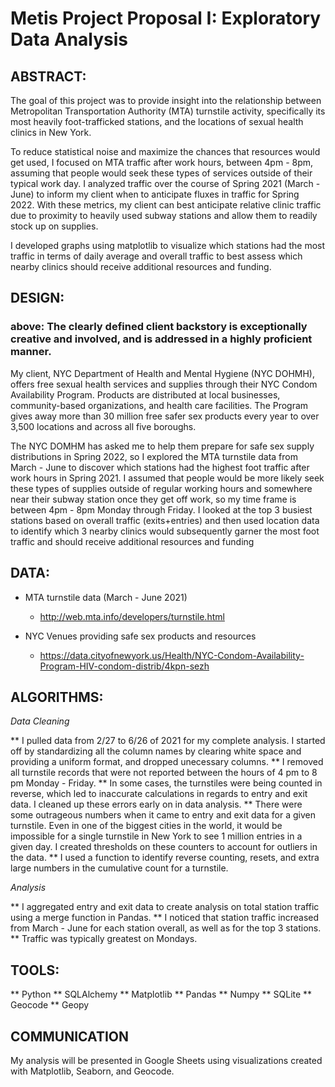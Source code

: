 # Metis Project Proposal I: Exploratory Data Analysis

## ABSTRACT:

The goal of this project was to provide insight into the relationship between Metropolitan Transportation Authority (MTA) turnstile activity, specifically its most heavily foot-trafficked stations, and the locations of sexual health clinics in New York. 

To reduce statistical noise and maximize the chances that resources would get used, I focused on MTA traffic after work hours, between 4pm - 8pm, assuming that people would seek these types of services outside of their typical work day. I analyzed traffic over the course of Spring 2021 (March - June) to inform my client when to anticipate fluxes in traffic for Spring 2022. With these metrics, my client can best anticipate relative clinic traffic due to proximity to heavily used subway stations and allow them to readily stock up on supplies.

I developed graphs using matplotlib to visualize which stations had the most traffic in terms of daily average and overall traffic to best assess which nearby clinics should receive additional resources and funding. 


## DESIGN:

### above: The clearly defined client backstory is exceptionally creative and involved, and is addressed in a highly proficient manner.

My client, NYC Department of Health and Mental Hygiene (NYC DOHMH), offers free sexual health services and supplies through their NYC Condom Availability Program. Products are distributed at local businesses, community-based organizations, and health care facilities. The Program gives away more than 30 million free safer sex products every year to over 3,500 locations and across all five boroughs. 

The NYC DOMHM has asked me to help them prepare for safe sex supply distributions in Spring 2022, so I explored the MTA turnstile data from March - June to discover which stations had the highest foot traffic after work hours in Spring 2021. I assumed that people would be more likely seek these types of supplies outside of regular working hours and somewhere near their subway station once they get off work, so my time frame is between 4pm - 8pm Monday through Friday. I looked at the top 3 busiest stations based on overall traffic (exits+entries) and then used location data to identify which 3 nearby clinics would subsequently garner the most foot traffic and should receive additional resources and funding 

## DATA:

* MTA turnstile data  (March - June 2021)

    * http://web.mta.info/developers/turnstile.html 


* NYC Venues providing safe sex products and resources

    * https://data.cityofnewyork.us/Health/NYC-Condom-Availability-Program-HIV-condom-distrib/4kpn-sezh

## ALGORITHMS:

_*Data Cleaning*_

** I pulled data from 2/27 to 6/26 of 2021 for my complete analysis. I started off by standardizing all the column names by clearing white space and providing a uniform format, and dropped unecessary columns. 
** I removed all turnstile records that were not reported between the hours of 4 pm to 8 pm Monday - Friday.
** In some cases, the turnstiles were being counted in reverse, which led to inaccurate calculations in regards to entry and exit data. I cleaned up these errors early on in data analysis.
** There were some outrageous numbers when it came to entry and exit data for a given turnstile. Even in one of the biggest cities in the world, it would be impossible for a single turnstile in New York to see 1 million entries in a given day. I created thresholds on these counters to account for outliers in the data.
** I used a function to identify reverse counting, resets, and extra large numbers in the cumulative count for a turnstile.

_*Analysis*_

** I aggregated entry and exit data to create analysis on total station traffic using a merge function in Pandas.
** I noticed that station traffic increased from March - June for each station overall, as well as for the top 3 stations.
** Traffic was typically greatest on Mondays.

## TOOLS:

** Python
** SQLAlchemy
** Matplotlib
** Pandas
** Numpy
** SQLite
** Geocode
** Geopy

## COMMUNICATION

My analysis will be presented in Google Sheets using visualizations created with Matplotlib, Seaborn, and Geocode.


